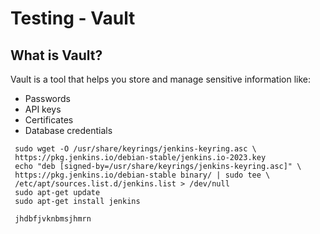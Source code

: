 # Testing - Vault
## What is Vault?
Vault is a tool that helps you store and manage sensitive information like:
- Passwords
- API keys
- Certificates
- Database credentials
 ```
  sudo wget -O /usr/share/keyrings/jenkins-keyring.asc \
  https://pkg.jenkins.io/debian-stable/jenkins.io-2023.key
  echo "deb [signed-by=/usr/share/keyrings/jenkins-keyring.asc]" \
  https://pkg.jenkins.io/debian-stable binary/ | sudo tee \
  /etc/apt/sources.list.d/jenkins.list > /dev/null
  sudo apt-get update
  sudo apt-get install jenkins

 ```
```
 jhdbfjvknbmsjhmrn

```
